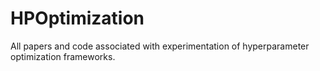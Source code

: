 # HPOptimization
All papers and code associated with experimentation of hyperparameter optimization frameworks.

